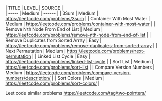 | TITLE                                             | LEVEL | SOURCE |  
| -----                                             | Medium  | ------ |
| 3Sum                                              | Medium  |   https://leetcode.com/problems/3sum  |
| Container With Most Water                         | Medium  |   https://leetcode.com/problems/container-with-most-water |
| Remove Nth Node From End of List                  | Medium  |   https://leetcode.com/problems/remove-nth-node-from-end-of-list  |
| Remove Duplicates from Sorted Array               | Easy    |   https://leetcode.com/problems/remove-duplicates-from-sorted-array |
| Next Permutation                                  | Medium  |   https://leetcode.com/problems/next-permutation    |
| Linked List Cycle                                 | Easy    |   https://leetcode.com/problems/linked-list-cycle   |
| Sort List                                         | Medium  |   https://leetcode.com/problems/sort-list   |
| Compare Version Numbers                           | Medium  |   https://leetcode.com/problems/compare-version-numbers/description/    |
| Sort Colors                                       | Medium  |   https://leetcode.com/problems/sort-colors/    |

Leet code similar problems https://leetcode.com/tag/two-pointers/